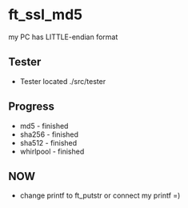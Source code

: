 # ft_ssl_md5

my PC has LITTLE-endian format

## Tester
- Tester located ./src/tester

## Progress
- md5 - finished
- sha256 - finished
- sha512 - finished
- whirlpool - finished

## NOW
- change printf to ft_putstr or connect my printf =)
